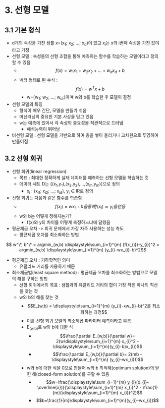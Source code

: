 # 3. 선형 모델
## 3.1 기본 형식
- d개의 속성을 가진 샘플 x=(x<sub>1</sub>; x<sub>2</sub>; ...; x<sub>d</sub>)이 있고 x<sub>i</sub>는 x의 i번째 속성을 가진 값이라고 가정
- 선형 모델 : 속성들의 선형 조합을 통해 예측하는 함수를 학습하는 모델이라고 정의할 수 있음
  - $$f(x) = w_{1}x_{1}+w_{2}x_{2}+...+w_{d}x_{d}+b$$
  - 벡터 형태로 된 수식 : $$f(x)=w^Tx+b$$
    - w=(w<sub>1</sub>; w<sub>2</sub>; ...; w<sub>d</sub>;)이며 w와 b를 학습한 후 모델이 결정
- 선형 모델의 특징
  - 형식이 매우 간단, 모델을 만들기 쉬움
  - 머신러닝의 중요한 기본 사상을 담고 있음
  - w는 예측에 있어서 각 속성의 중요성을 직관적으로 드러냄
    - 해석능력이 뛰어남
- 비선형 모델 : 선형 모델을 기반으로 하여 층을 쌓아 올리거나 고차원으로 투영하여 만들어짐

## 3.2 선형 회귀
- 선형 회귀(linear regression)
  - 목표 : 최대한 정확하게 실제 데이터를 예측하는 선형 모델을 학습하는 것
  - 데이터 세트 D는 {(x<sub>1</sub>,y<sub>1</sub>),(x<sub>2</sub>,y<sub>2</sub>),...,(x<sub>m</sub>,y<sub>m</sub>)}으로 정의
    - x<sub>i</sub> : (x<sub>i1</sub>; x<sub>i2</sub>; ...; x<sub>id</sub>), y<sub>i</sub> ∈ IR로 정의
- 선형 회귀는 다음과 같은 함수를 학습함
  - $$f(x_{i})=wx_{i}+b을 통해 f(x_{i}) \simeq y_{i}을 얻음 $$
  - w와 b는 어떻게 정해지는가?
    - f(x)와 y의 차이를 어떻게 측정하느냐에 달렸음
- 평균제곱 오차 -> 회귀 문제에서 가장 자주 사용하는 성능 측도
  - 평균제곱 오차를 최소화하는 방법

$$ w^\*, b^\* = argmin_(w,b) \displaystyle\sum_{i=1}^{m} (f(x_{i})-y_{i})^2 = argmin_(w,b) \displaystyle\sum_{i=1}^{m} (y_{i}-wx_{i}-b)^2$$

- 평균제곱 오차 : 기하학적인 의미
  - 유클리드 거리를 사용하기 때문
- 최소제곱법(least square method) : 평균제곱 오차를 최소화하는 방법으로 모델의 해를 구하는 방법
  - 선형 회귀에서의 목표 : 샘플과의 유클리드 거리의 합이 가장 작은 하나의 직선을 찾는 것
  - w와 b의 해를 찾는 것 
    - $$E_(w,b) = \displaystyle\sum_{i=1}^{m} (y_{i}-xw_{i}-b)^2를 최소화하는 과정$$ 
    - 이를 선형 회귀 모델의 최소제곱 파라미터 예측이라고 부름
    - E<sub>(w,b)</sub>로 w와 b에 대한 식
      - $$\frac{\partial E_(w,b)}{\partial w}= 2(w\displaystyle\sum_{i=1}^{m} x_{i}^2 - \displaystyle\sum_{i=1}^{m}(y_{i}-b)x_{i})$$
      - $$\frac{\partial E_(w,b)}{\partial b}= 2(mb - \displaystyle\sum_{i=1}^{m} (y_{i}-wx_{i}))$$
    - w와 b에 대한 식을 0으로 만들어 w와 b 최적해(optimum solution)의 닫힌 해(closed-form solution)를 구할 수 있음
      - $$w=\frac{\displaystyle\sum_{i=1}^{m} y_{i}(x_{i}- \overline{x})}{\displaystyle\sum_{i=1}^{m} x_{i}^2 - \frac{1}{m}(\displaystyle\sum_{i=1}^{m} x_{i})^2}$$
      - $$b=\frac{1}{m}\displaystyle\sum_{i=1}^{m}(y_{i}-wx_{i})$$
